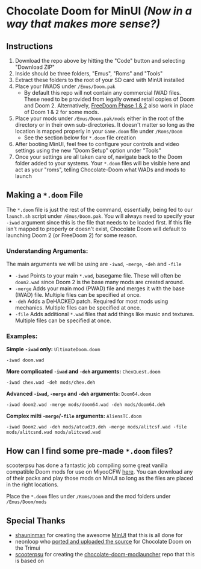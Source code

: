 # Chocolate Doom for MinUI _(Now in a way that makes more sense?)_

## Instructions
1. Download the repo above by hitting the "Code" button and selecting "Download ZIP"
2. Inside should be three folders, "Emus", "Roms" and "Tools"
3. Extract these folders to the root of your SD card with MinUI installed
4. Place your IWADS under `/Emus/Doom.pak`
    * By default this repo will not contain any commercial IWAD files. These need to be provided from legally owned retail copies of Doom and Doom 2. Alternatively, [FreeDoom Phase 1 & 2](https://github.com/freedoom/freedoom/releases/download/v0.12.1/freedoom-0.12.1.zip) also work in place of Doom 1 & 2 for some mods.
5. Place your mods under `/Emus/Doom.pak/mods` either in the root of the directory or in their own sub-directories. It doesn't matter so long as the location is mapped properly in your `Game.doom` file under `/Roms/Doom`
    * See the section below for `*.doom` file creation
6. After booting MinUI, feel free to configure your controls and video settings using the new "Doom Setup" option under "Tools"
7. Once your settings are all taken care of, navigate back to the Doom folder added to your systems. Your `*.doom` files will be visible here and act as your "roms", telling Chocolate-Doom what WADs and mods to launch

## Making a `*.doom` File
The `*.doom` file is just the rest of the command, essentially, being fed to our `launch.sh` script under `/Emus/Doom.pak`. You will always need to specify your `-iwad` argument since this is the file that needs to be loaded first. If this file isn't mapped to properly or doesn't exist, Chocolate Doom will default to launching Doom 2 (or FreeDoom 2) for some reason.

### Understanding Arguments:
The main arguments we will be using are `-iwad`, `-merge`, `-deh` and `-file`
* `-iwad` Points to your main `*.wad`, basegame file. These will often be `doom2.wad` since Doom 2 is the base many mods are created around.
* `-merge` Adds your main mod (PWAD) file and merges it with the base (IWAD) file. Multiple files can be specified at once.
*  `-deh` Adds a DeHACKED patch. Required for most mods using mechanics. Multiple files can be specified at once.
*  `-file` Adds additional `*.wad` files that add things like music and textures. Multiple files can be specified at once.
### Examples:
**Simple `-iwad` only:** `UltimateDoom.doom`
~~~
-iwad doom.wad
~~~
**More complicated `-iwad` and `-deh` arguments:** `ChexQuest.doom`
~~~
-iwad chex.wad -deh mods/chex.deh
~~~
**Advanced `-iwad`, `-merge` and `-deh` arguments:** `Doom64.doom`
~~~
-iwad doom2.wad -merge mods/doom64.wad -deh mods/doom64.deh
~~~
**Complex milti `-merge`/`-file` arguments:** `AliensTC.doom`
~~~
-iwad Doom2.wad -deh mods/atcud19.deh -merge mods/alitcsf.wad -file mods/alitcsnd.wad mods/alitcwad.wad
~~~

## How can I find some pre-made `*.doom` files?
scooterpsu has done a fantastic job compiling some great vanilla compatible Doom mods for use on MiyooCFW [here](https://github.com/scooterpsu/chocolate-doom-modlauncher). You can download any of their packs and play those mods on MinUI so long as the files are placed in the right locations. 

Place the `*.doom` files under `/Roms/Doom` and the mod folders under `/Emus/Doom/mods`

## Special Thanks
* [shauninman](https://github.com/shauninman) for creating the awesome [MinUI](https://github.com/shauninman/MinUI) that this is all done for
* neonloop who [ported and uploaded the source](https://git.crowdedwood.com/chocolate-doom/) for Chocolate Doom on the Trimui
* [scooterpsu](https://github.com/scooterpsu) for creating the [chocolate-doom-modlauncher](https://github.com/scooterpsu/chocolate-doom-modlauncher) repo that this is based on

